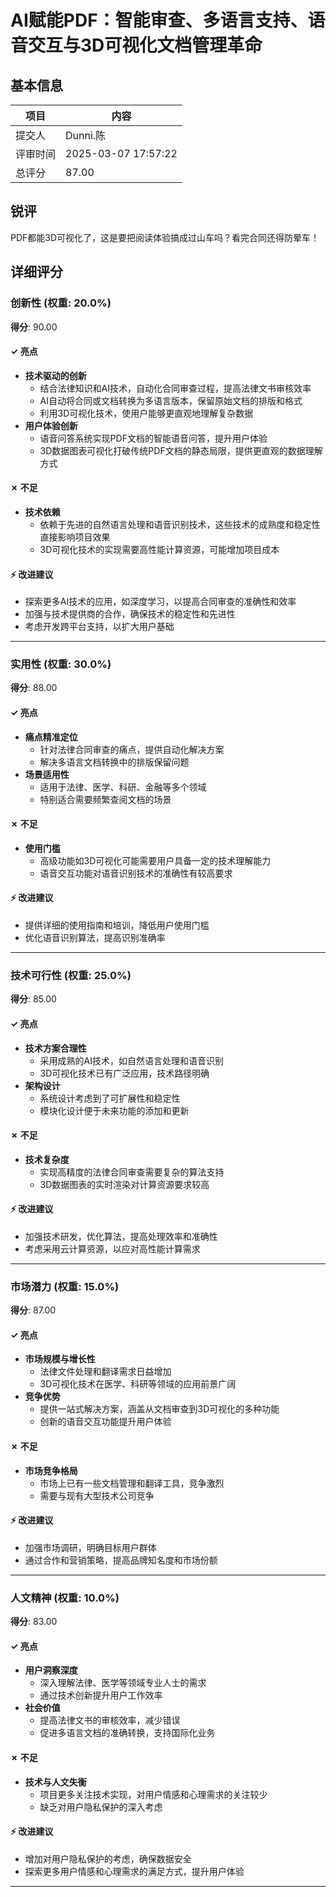 # AI赋能PDF：智能审查、多语言支持、语音交互与3D可视化文档管理革命

## 基本信息

| 项目 | 内容 |
|------|------|
| 提交人 | Dunni.陈 |
| 评审时间 | 2025-03-07 17:57:22 |
| 总评分 | 87.00 |

## 锐评

PDF都能3D可视化了，这是要把阅读体验搞成过山车吗？看完合同还得防晕车！

## 详细评分

### 创新性 (权重: 20.0%)

**得分**: 90.00

#### ✓ 亮点

* **技术驱动的创新**
  * 结合法律知识和AI技术，自动化合同审查过程，提高法律文书审核效率
  * AI自动将合同或文档转换为多语言版本，保留原始文档的排版和格式
  * 利用3D可视化技术，使用户能够更直观地理解复杂数据
* **用户体验创新**
  * 语音问答系统实现PDF文档的智能语音问答，提升用户体验
  * 3D数据图表可视化打破传统PDF文档的静态局限，提供更直观的数据理解方式

#### ✗ 不足

* **技术依赖**
  * 依赖于先进的自然语言处理和语音识别技术，这些技术的成熟度和稳定性直接影响项目效果
  * 3D可视化技术的实现需要高性能计算资源，可能增加项目成本

#### ⚡ 改进建议

* 探索更多AI技术的应用，如深度学习，以提高合同审查的准确性和效率
* 加强与技术提供商的合作，确保技术的稳定性和先进性
* 考虑开发跨平台支持，以扩大用户基础

---

### 实用性 (权重: 30.0%)

**得分**: 88.00

#### ✓ 亮点

* **痛点精准定位**
  * 针对法律合同审查的痛点，提供自动化解决方案
  * 解决多语言文档转换中的排版保留问题
* **场景适用性**
  * 适用于法律、医学、科研、金融等多个领域
  * 特别适合需要频繁查阅文档的场景

#### ✗ 不足

* **使用门槛**
  * 高级功能如3D可视化可能需要用户具备一定的技术理解能力
  * 语音交互功能对语音识别技术的准确性有较高要求

#### ⚡ 改进建议

* 提供详细的使用指南和培训，降低用户使用门槛
* 优化语音识别算法，提高识别准确率

---

### 技术可行性 (权重: 25.0%)

**得分**: 85.00

#### ✓ 亮点

* **技术方案合理性**
  * 采用成熟的AI技术，如自然语言处理和语音识别
  * 3D可视化技术已有广泛应用，技术路径明确
* **架构设计**
  * 系统设计考虑到了可扩展性和稳定性
  * 模块化设计便于未来功能的添加和更新

#### ✗ 不足

* **技术复杂度**
  * 实现高精度的法律合同审查需要复杂的算法支持
  * 3D数据图表的实时渲染对计算资源要求较高

#### ⚡ 改进建议

* 加强技术研发，优化算法，提高处理效率和准确性
* 考虑采用云计算资源，以应对高性能计算需求

---

### 市场潜力 (权重: 15.0%)

**得分**: 87.00

#### ✓ 亮点

* **市场规模与增长性**
  * 法律文件处理和翻译需求日益增加
  * 3D可视化技术在医学、科研等领域的应用前景广阔
* **竞争优势**
  * 提供一站式解决方案，涵盖从文档审查到3D可视化的多种功能
  * 创新的语音交互功能提升用户体验

#### ✗ 不足

* **市场竞争格局**
  * 市场上已有一些文档管理和翻译工具，竞争激烈
  * 需要与现有大型技术公司竞争

#### ⚡ 改进建议

* 加强市场调研，明确目标用户群体
* 通过合作和营销策略，提高品牌知名度和市场份额

---

### 人文精神 (权重: 10.0%)

**得分**: 83.00

#### ✓ 亮点

* **用户洞察深度**
  * 深入理解法律、医学等领域专业人士的需求
  * 通过技术创新提升用户工作效率
* **社会价值**
  * 提高法律文书的审核效率，减少错误
  * 促进多语言文档的准确转换，支持国际化业务

#### ✗ 不足

* **技术与人文失衡**
  * 项目更多关注技术实现，对用户情感和心理需求的关注较少
  * 缺乏对用户隐私保护的深入考虑

#### ⚡ 改进建议

* 增加对用户隐私保护的考虑，确保数据安全
* 探索更多用户情感和心理需求的满足方式，提升用户体验

---

